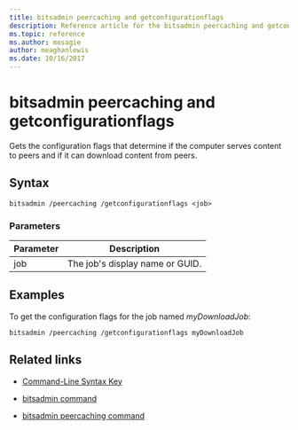 ```yaml
---
title: bitsadmin peercaching and getconfigurationflags
description: Reference article for the bitsadmin peercaching and getconfigurationflags command, which gets the configuration flags that determine if the computer serves content to peers and if it can download content from peers.
ms.topic: reference
ms.author: mosagie
author: meaghanlewis
ms.date: 10/16/2017
---
```



# bitsadmin peercaching and getconfigurationflags

Gets the configuration flags that determine if the computer serves content to peers and if it can download content from peers.

## Syntax

```
bitsadmin /peercaching /getconfigurationflags <job>
```

### Parameters

| Parameter | Description |
| -------------- | -------------- |
| job | The job's display name or GUID. |

## Examples

To get the configuration flags for the job named *myDownloadJob*:

```
bitsadmin /peercaching /getconfigurationflags myDownloadJob
```

## Related links

- [Command-Line Syntax Key](command-line-syntax-key.md)

- [bitsadmin command](bitsadmin.md)

- [bitsadmin peercaching command](bitsadmin-peercaching.md)
